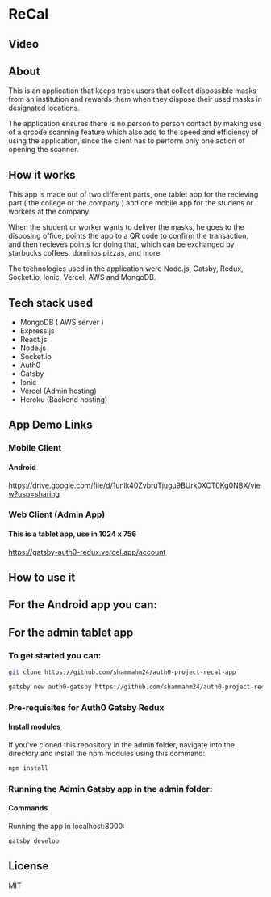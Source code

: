 # ReCal

## Video

## About
This is an application that keeps track users that collect dispossible masks from an institution and rewards them when they dispose their used masks in designated locations.

The application ensures there is no person to person contact by making use of a qrcode scanning feature which also add to the speed and efficiency of using the application, since the client has to perform only one action of opening the scanner.

## How it works

This app is made out of two different parts, one tablet app for the recieving part ( the college or the company ) and one mobile app for the
studens or workers at the company.

When the student or worker wants to deliver the masks, he goes to the disposing office, points the app to a QR code to confirm the transaction,
and then recieves points for doing that, which can be exchanged by starbucks coffees, dominos pizzas, and more.

The technologies used in the application were Node.js, Gatsby, Redux, Socket.io, Ionic, Vercel, AWS and MongoDB.  


## Tech stack used
<ul>
  <li>MongoDB ( AWS server )</li>
  <li>Express.js</li>
  <li>React.js</li>
  <li>Node.js</li>
  <li>Socket.io</li>
  <li>Auth0</li>
  <li>Gatsby</li>
  <li>Ionic</li>
  <li>Vercel (Admin hosting)</li>
  <li>Heroku (Backend hosting)</li>
  
</ul>

## App Demo Links
### Mobile Client
#### Android
https://drive.google.com/file/d/1unlk40ZvbruTjugu9BUrk0XCT0Kg0NBX/view?usp=sharing

### Web Client (Admin App) 
#### This is a tablet app, use in 1024 x 756 
https://gatsby-auth0-redux.vercel.app/account



## How to use it

## For the Android app you can:


## For the admin tablet app

### To get started you can:

```bash
git clone https://github.com/shammahm24/auth0-project-recal-app
```

```bash
gatsby new auth0-gatsby https://github.com/shammahm24/auth0-project-recal-app/admin
```

### Pre-requisites for Auth0 Gatsby Redux

#### Install modules

If you've cloned this repository in the admin folder, navigate into the directory and install the npm modules using this command:

```bash
npm install
```

### Running the Admin Gatsby app in the admin folder:

#### Commands

Running the app in localhost:8000:

```bash
gatsby develop
```


## License
MIT

